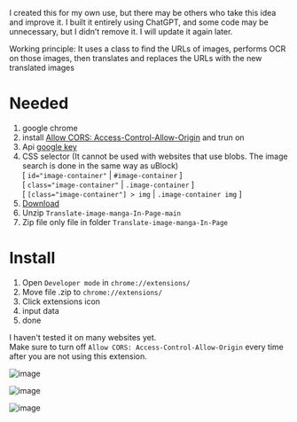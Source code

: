 I created this for my own use, but there may be others who take this idea and improve it. I built it entirely using ChatGPT, and some code may be unnecessary, but I didn’t remove it. I will update it again later.

Working principle: It uses a class to find the URLs of images, performs OCR on those images, then translates and replaces the URLs with the new translated images

# Needed
1. google chrome
2. install [Allow CORS: Access-Control-Allow-Origin](https://chromewebstore.google.com/detail/allow-cors-access-control/lhobafahddgcelffkeicbaginigeejlf) and trun on
3. Api [google key](https://console.cloud.google.com/apis/credentials)
4. CSS selector (It cannot be used with websites that use blobs. The image search is done in the same way as uBlock)\
   [ `id="image-container"` | `#image-container` ]\
   [ `class="image-container"` | `.image-container` ]\
   [ `[class="image-container"] > img` | `.image-container img` ]
5. [Download](https://github.com/Kuju29/Translate-image-manga-In-Page/archive/refs/heads/main.zip)
6. Unzip `Translate-image-manga-In-Page-main`
7. Zip file only file in folder `Translate-image-manga-In-Page`

# Install
1. Open `Developer mode` in `chrome://extensions/`
2. Move file .zip to `chrome://extensions/`
3. Click extensions icon
4. input data
5. done

I haven't tested it on many websites yet.\
Make sure to turn off `Allow CORS: Access-Control-Allow-Origin` every time after you are not using this extension.

![image](https://github.com/user-attachments/assets/796514c6-d29f-4572-b2df-14aae1c98a28)

![image](https://github.com/user-attachments/assets/63c7f018-10e1-456d-88d3-cb79577a6e48)

![image](https://github.com/user-attachments/assets/50570a94-a518-4e06-86f3-5fbff136d12f)
